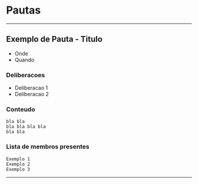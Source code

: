 # Pautas


---
## Exemplo de Pauta - Titulo

* Onde 
* Quando

### Deliberacoes

* Deliberacao 1
* Deliberacao 2

### Conteudo
```
bla bla
bla bla bla bla
bla bla
```

### Lista de membros presentes
```
Exemplo 1
Exemplo 2
Exemplo 3
```
---